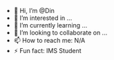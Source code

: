 - 👋 Hi, I’m @Din
- 👀 I’m interested in ...
- 🌱 I’m currently learning ...
- 💞️ I’m looking to collaborate on ...
- 📫 How to reach me: N/A
- ⚡ Fun fact: IMS Student

<!---
Din-SGKB/Din-SGKB is a ✨ special ✨ repository because its `README.md` (this file) appears on your GitHub profile.
You can click the Preview link to take a look at your changes.
--->
